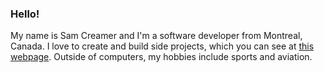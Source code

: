 ### Hello! 

My name is Sam Creamer and I'm a software developer from Montreal, Canada.
          I love to create and build side projects, which you can see at <a href="https://samcreamer.github.io">this webpage</a>. Outside of computers, my hobbies include sports and aviation.
 

<!--
**SamCreamer/samcreamer** is a ✨ _special_ ✨ repository because its `README.md` (this file) appears on your GitHub profile.

Here are some ideas to get you started:

- 🔭 I’m currently working on ...
- 🌱 I’m currently learning ...
- 👯 I’m looking to collaborate on ...
- 🤔 I’m looking for help with ...
- 💬 Ask me about ...
- 📫 How to reach me: ...
- 😄 Pronouns: ...
- ⚡ Fun fact: ...
-->

